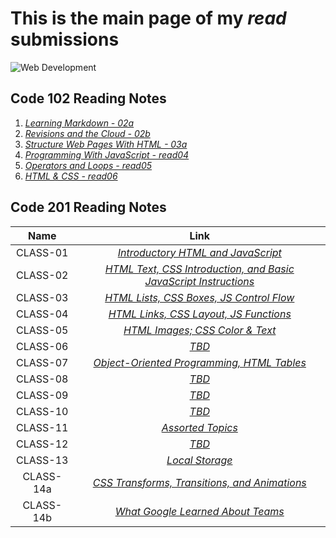 # **This is the main page of my *read* submissions**

![Web Development](https://image.freepik.com/free-vector/modern-web-design-concept-with-flat-design_23-2147856748.jpg)

## Code 102 Reading Notes

1. [_Learning Markdown - 02a_](102/02a.md)
1. [_Revisions and the Cloud - 02b_](102/02b.md)
1. [_Structure Web Pages With HTML - 03a_](102/03a.md)
1. [_Programming With JavaScript - read04_](102/read04.md)
1. [_Operators and Loops - read05_](102/read05.md)
1. [_HTML & CSS - read06_](102/read06.md)

## Code 201 Reading Notes

| Name         | Link                                                                                |
|    :----:    |                                      :----:                                         |
| CLASS-01     | [_Introductory HTML and JavaScript_](201/class-01.md)                               |
| CLASS-02     | [_HTML Text, CSS Introduction, and Basic JavaScript Instructions_](201/class-02.md) |
| CLASS-03     | [_HTML Lists, CSS Boxes, JS Control Flow_](201/class-02.md)                         |
| CLASS-04     | [_HTML Links, CSS Layout, JS Functions_](class-02.md)                               |
| CLASS-05     | [_HTML Images; CSS Color & Text_](class-02.md)                                      |
| CLASS-06     | [_TBD_](201/class-02.md)                                                            |
| CLASS-07     | [_Object-Oriented Programming, HTML Tables_](201/class-07.md)                       |
| CLASS-08     | [_TBD_](201/read08.md)                                                              |
| CLASS-09     | [_TBD_](201/read09.md)                                                              |
| CLASS-10     | [_TBD_](201/read10.md)                                                              |
| CLASS-11     | [_Assorted Topics_](201/class-11.md)                                                |
| CLASS-12     | [_TBD_](201/read12.md)                                                              |
| CLASS-13     | [_Local Storage_](201/class-13.md)                                                  |
| CLASS-14a    | [_CSS Transforms, Transitions, and Animations_](201/class-14a.md)                   |
| CLASS-14b    | [_What Google Learned About Teams_](201/class-14b.md)                               |
